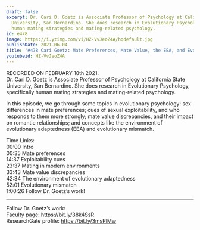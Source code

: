 ```yaml
---
draft: false
excerpt: Dr. Cari D. Goetz is Associate Professor of Psychology at California State
  University, San Bernardino. She does research in Evolutionary Psychology, specifically
  human mating strategies and mating-related psychology.
id: e478
image: https://i.ytimg.com/vi/HZ-VvJeoZ4A/hqdefault.jpg
publishDate: 2021-06-04
title: '#478 Cari Goetz: Mate Preferences, Mate Value, the EEA, and Evolutionary Mismatch'
youtubeid: HZ-VvJeoZ4A
---
```

RECORDED ON FEBRUARY 18th 2021.  
Dr. Cari D. Goetz is Associate Professor of Psychology at California State University, San Bernardino. She does research in Evolutionary Psychology, specifically human mating strategies and mating-related psychology.

In this episode, we go through some topics in evolutionary psychology: sex differences in mate preferences; cues of sexual exploitability, and who responds to them more strongly; mate value discrepancies, and their impact on romantic relationships; and concepts like the environment of evolutionary adaptedness (EEA) and evolutionary mismatch.

Time Links:  
00:00 Intro  
00:35  Mate preferences  
14:37  Exploitability cues  
23:37  Mating in modern environments  
33:43  Mate value discrepancies  
42:34  The environment of evolutionary adaptedness  
52:01  Evolutionary mismatch  
1:00:26  Follow Dr. Goetz’s work!

---

Follow Dr. Goetz’s work:  
Faculty page: https://bit.ly/38k4SsR  
ResearchGate profile: https://bit.ly/3msPlMw
